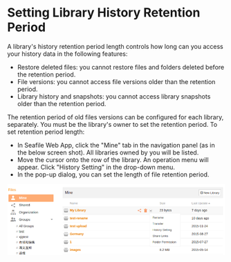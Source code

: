 # Setting Library History Retention Period

A library's history retention period length controls how long can you access your history data in the following features:

* Restore deleted files: you cannot restore files and folders deleted before the retention period.
* File versions: you cannot access file versions older than the retention period.
* Library history and snapshots: you cannot access library snapshots older than the retention period.

The retention period of old files versions can be configured for each library, separately. You must be the library's owner to set the retention period. To set retention period length:

* In Seafile Web App, click the "Mine" tab in the navigation panel (as in the below screen shot). All libraries owned by you will be listed.
* Move the cursor onto the row of the library. An operation menu will appear. Click "History Setting" in the drop-down menu.
* In the pop-up dialog, you can set the length of file retention period.

![](./imgs/history_setting.png)
